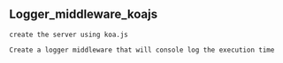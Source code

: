 ## Logger_middleware_koajs

`create the server using koa.js`

`Create a logger middleware that will console log the execution time`
